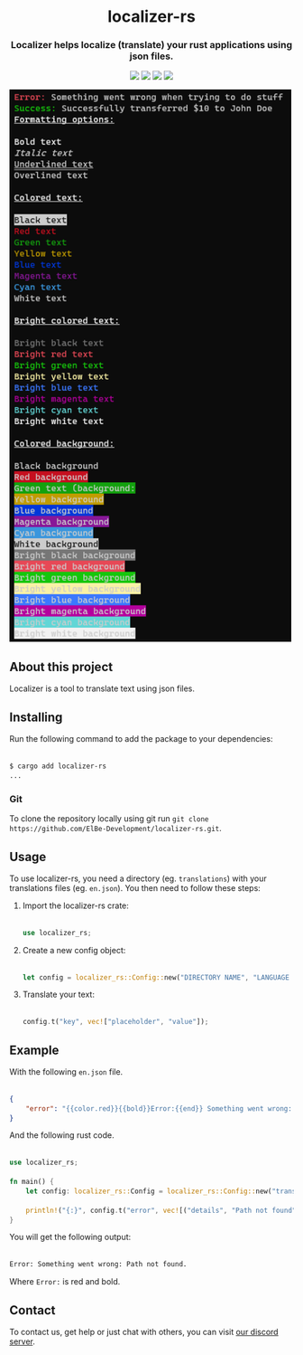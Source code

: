 <h1 align="center">
    localizer-rs
</h1>
<h3 align="center">
    Localizer helps localize (translate) your rust applications using json files.
</h3>
<p align="center">
    <img src="https://img.shields.io/crates/v/localizer-rs">
    <img src="https://www.codefactor.io/repository/github/ElBe-Development/localizer-rs/badge">
    <img src="https://github.com/ElBe-Development/localizer-rs/actions/workflows/megalinter.yml/badge.svg?branch=main&event=push">
    <img src="https://img.shields.io/badge/pre--commit-enabled-brightgreen?logo=pre-commit">
</p>

<img src="https://github.com/ElBe-Development/localizer-rs/blob/main/.github/example.png?raw=true" width="500px"/>

## About this project

Localizer is a tool to translate text using json files.

## Installing

Run the following command to add the package to your dependencies:

```bash

$ cargo add localizer-rs
...

```

### Git

To clone the repository locally using git run `git clone https://github.com/ElBe-Development/localizer-rs.git`.

## Usage

To use localizer-rs, you need a directory (eg. `translations`) with your translations files (eg. `en.json`). You then need to follow these steps:

1. Import the localizer-rs crate:

    ```rust

    use localizer_rs;

    ```

2. Create a new config object:

    ```rust

    let config = localizer_rs::Config::new("DIRECTORY NAME", "LANGUAGE NAME");

    ```

3. Translate your text:

    ```rust

    config.t("key", vec!["placeholder", "value"]);

    ```

## Example

With the following `en.json` file.

```json

{
    "error": "{{color.red}}{{bold}}Error:{{end}} Something went wrong: {{details}}."
}

```

And the following rust code.

```rust

use localizer_rs;

fn main() {
    let config: localizer_rs::Config = localizer_rs::Config::new("translations", "en");

    println!("{:}", config.t("error", vec![("details", "Path not found")]));
}

```

You will get the following output:

```bash

Error: Something went wrong: Path not found.

```

Where `Error:` is red and bold.

## Contact

To contact us, get help or just chat with others, you can visit [our discord server](https://discord.gg/JVyyDukQqV).
